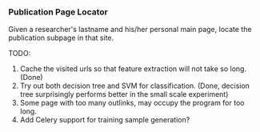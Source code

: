 ### Publication Page Locator

Given a researcher's lastname and his/her personal main page, locate the publication subpage in that site. 



TODO:

1. Cache the visited urls so that feature extraction will not take so long. (Done) 
2. Try out both decision tree and SVM for classification. (Done, decision tree surprisingly performs better in the small scale experiment)
3. Some page with too many outlinks, may occupy the program for too long.
4. Add Celery support for training sample generation? 